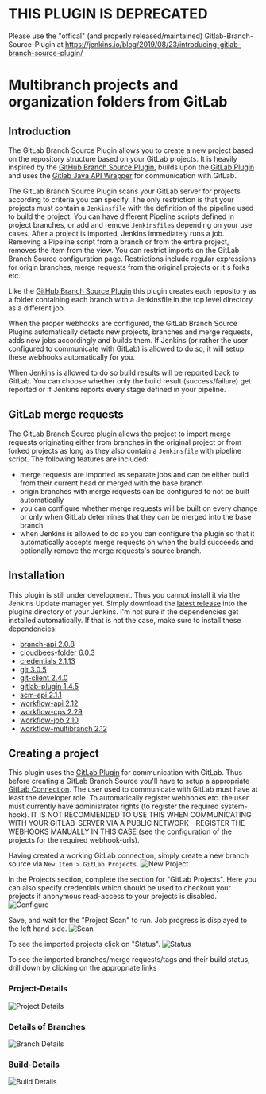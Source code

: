 # THIS PLUGIN IS DEPRECATED
Please use the "offical" (and properly released/maintained) Gitlab-Branch-Source-Plugin at https://jenkins.io/blog/2019/08/23/introducing-gitlab-branch-source-plugin/


# Multibranch projects and organization folders from GitLab 

## Introduction
The GitLab Branch Source Plugin allows you to create a new project based on the repository structure based on your GitLab
 projects. It is heavily inspired by the [GitHub Branch Source Plugin](https://wiki.jenkins-ci.org/display/JENKINS/GitHub+Branch+Source+Plugin),
  builds upon the [GitLab Plugin](https://wiki.jenkins-ci.org/display/JENKINS/GitLab+Plugin) and uses the
 [Gitlab Java API Wrapper](https://github.com/timols/java-gitlab-api) for communication with GitLab.

The GitLab Branch Source Plugin scans your GitLab server for projects according to criteria you can specify. 
The only restriction is that your projects must contain a `Jenkinsfile` with the definition of the pipeline used to
build the project. You can have different Pipeline scripts defined in project branches, or add and remove `Jenkinsfile`s 
depending on your use cases. After a project is imported, Jenkins immediately runs a job.
Removing a Pipeline script from a branch or from the entire project, removes the item from the view. 
You can restrict imports on the GitLab Branch Source configuration page. Restrictions include regular expressions for 
origin branches, merge requests from the original projects or it's forks etc.

Like the [GitHub Branch Source Plugin](https://wiki.jenkins-ci.org/display/JENKINS/GitHub+Branch+Source+Plugin) this plugin
creates each repository as a folder containing each branch with a Jenkinsfile in the top level directory as a different 
job.

When the proper webhooks are configured, the GitLab Branch Source Plugins automatically detects new projects, branches and
merge requests, adds new jobs accordingly and builds them. If Jenkins (or rather the user configured to communicate with
GitLab) is allowed to do so, it will setup these webhooks automatically for you.

When Jenkins is allowed to do so build results will be reported
back to GitLab. You can choose whether only the build result (success/failure) get reported or if Jenkins reports every 
stage defined in your pipeline.

## GitLab merge requests
The GitLab Branch Source plugin allows the project to import merge requests originating either from branches in the original
project or from forked projects as long as they also contain a `Jenkinsfile` with pipeline script. The following features
are included:

- merge requests are imported as separate jobs and can be either build from their current head or merged with the base branch
- origin branches with merge requests can be configured to not be built automatically
- you can configure whether merge requests will be built on every change or only when GitLab determines that they can be merged into the base branch
- when Jenkins is allowed to do so you can configure the plugin so that it automatically accepts merge requests on when
 the build succeeds and optionally remove the merge requests's source branch.

## Installation
This plugin is still under development. Thus you cannot install it via the Jenkins Update manager yet. Simply download the
[latest release](https://github.com/Argelbargel/gitlab-branch-source-plugin/releases) into the plugins directory of your
Jenkins. I'm not sure if the dependencies get installed automatically. If that is not the case, make sure to install these
dependencies:
- [branch-api 2.0.8](https://wiki.jenkins-ci.org/display/JENKINS/Branch+API+Plugin)
- [cloudbees-folder 6.0.3](https://wiki.jenkins-ci.org/display/JENKINS/CloudBees+Folders+Plugin)
- [credentials 2.1.13](https://wiki.jenkins-ci.org/display/JENKINS/Credentials+Plugin)
- [git 3.0.5](https://wiki.jenkins-ci.org/display/JENKINS/Git+Plugin)
- [git-client 2.4.0](https://wiki.jenkins-ci.org/display/JENKINS/Git+Client+Plugin)
- [gitlab-plugin 1.4.5](https://wiki.jenkins-ci.org/display/JENKINS/Gitlab+Plugin)
- [scm-api 2.1.1](https://wiki.jenkins-ci.org/display/JENKINS/SCM+API+Plugin)
- [workflow-api 2.12](https://wiki.jenkins-ci.org/display/JENKINS/Pipeline+API+Plugin) 
- [workflow-cps 2.29](https://wiki.jenkins-ci.org/display/JENKINS/Pipeline+Groovy+Plugin) 
- [workflow-job 2.10](https://wiki.jenkins-ci.org/display/JENKINS/Pipeline+Job+Plugin) 
- [workflow-multibranch 2.12](https://wiki.jenkins-ci.org/display/JENKINS/Pipeline+Multibranch+Plugin) 


## Creating a project
This plugin uses the [GitLab Plugin](https://wiki.jenkins-ci.org/display/JENKINS/GitLab+Plugin)
for communication with GitLab. Thus before creating a GitLab Branch Source you'll have to setup a appropriate [GitLab
Connection](https://github.com/jenkinsci/gitlab-plugin#configuring-access-to-gitlab). The user used to communicate with
 GitLab must have at least the developer role. To automatically register webhooks etc. the user must currently have 
 administrator rights (to register the required system-hook). IT IS NOT RECOMMENDED TO USE THIS WHEN COMMUNICATING WITH
 YOUR GITLAB-SERVER VIA A PUBLIC NETWORK - REGISTER THE WEBHOOKS MANUALLY IN THIS CASE (see the configuration of the 
 projects for the required webhook-urls).
 
Having created a working GitLab connection, simply create a new branch source via `New Item > GitLab Projects`.
 ![New Project](./docs/New-Item.png)
 
In the Projects section, complete the section for "GitLab Projects". Here you can also specify credentials which should
 be used to checkout your projects if anonymous read-access to your projects is disabled.
![Configure](./docs/Configure.png)

Save, and wait for the "Project Scan" to run. Job progress is displayed to the left hand side.
![Scan](./docs/Scan.png)

To see the imported projects click on "Status".
![Status](./docs/Status.png)

To see the imported branches/merge requests/tags and their build status, drill down by clicking on the appropriate links

### Project-Details
![Project Details](./docs/Project-Details.png)

### Details of Branches
![Branch Details](./docs/Branch-Details.png)

### Build-Details
![Build Details](./docs/Build-Details.png)
